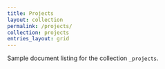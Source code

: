 ```yaml
---
title: Projects
layout: collection
permalink: /projects/
collection: projects
entries_layout: grid
---
```


Sample document listing for the collection `_projects`.